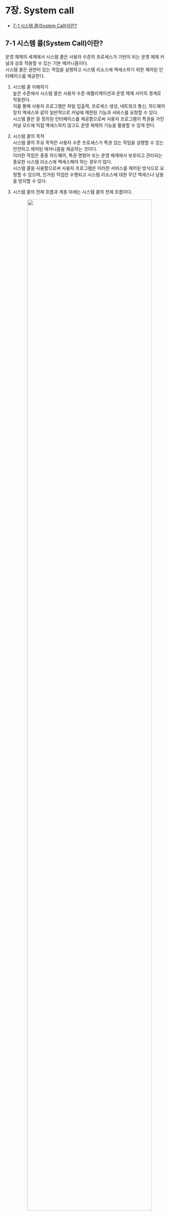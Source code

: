 # 7장. System call

  * [7-1 시스템 콜(System Call)이란?](#7-1-시스템-호출system-call이란)

## 7-1 시스템 콜(System Call)이란?
  운영 체제의 세계에서 시스템 콜은 사용자 수준의 프로세스가 기반이 되는 운영 체제 커널과 상호 작용할 수 있는 기본 메커니즘이다.  
  시스템 콜은 권한이 있는 작업을 실행하고 시스템 리소스에 액세스하기 위한 제어된 인터페이스를 제공한다.

  1. 시스템 콜 이해하기  
      높은 수준에서 시스템 콜은 사용자 수준 애플리케이션과 운영 체제 사이의 경계로 작동한다.  
      이를 통해 사용자 프로그램은 파일 입출력, 프로세스 생성, 네트워크 통신, 하드웨어 장치 액세스와 같이 일반적으로 커널에 제한된 기능과 서비스를 요청할 수 있다.  
      시스템 콜은 잘 정의된 인터페이스를 제공함으로써 사용자 프로그램이 특권을 가진 커널 모드에 직접 액세스하지 않고도 운영 체제의 기능을 활용할 수 있게 한다.

  2. 시스템 콜의 목적  
      시스템 콜의 주요 목적은 사용자 수준 프로세스가 특권 있는 작업을 실행할 수 있는 안전하고 제어된 메커니즘을 제공하는 것이다.  
      이러한 작업은 종종 하드웨어, 특권 명령어 또는 운영 체제에서 보호되고 관리되는 중요한 시스템 리소스에 액세스해야 하는 경우가 많다.  
      시스템 콜을 사용함으로써 사용자 프로그램은 이러한 서비스를 제어된 방식으로 요청할 수 있으며, 인가된 작업만 수행되고 시스템 리소스에 대한 무단 액세스나 남용을 방지할 수 있다.

  3. 시스템 콜의 전체 흐름과 계층
      아래는 시스템 콜의 전체 흐름이다.  
      <center><img src="../images/7.System_Call/System_call_flow.png" width="90%" height="90%"></center>

      시스템 콜의 세부 실행 단계는 다음과 같다.  

      1. Linux 저수준 표준 함수 호출  
          - 사용자 프로그램이 직접 Linux 저수준 표준 함수를 호출한다.
          - 함수 호출은 링커/로더에 의해 해결되고 해당 라이브러리 함수에 링크된다.
          - 함수는 호출하는 프로세스의 사용자 공간에서 실행된다.
          - 함수는 사용자 프로그램을 대신하여 일부 작업을 수행하거나 추가적인 시스템 콜을 수행할 수 있다.

      2. User 공간에서 시스템 콜 실행  
          - 사용자 프로그램은 래퍼 함수나 시스템 콜 라이브러리와 같은 고수준 인터페이스를 사용하여 시스템 콜을 수행한다.
          - 고수준 인터페이스는 시스템 콜을 특정 함수 호출로 변환힌다.
          - 함수 호출은 호출하는 프로세스의 사용자 공간에서 실행된다.
          - 함수는 커널 공간으로 전환하기 전에 일부 초기 유효성 검사나 준비 작업을 수행할 수 있다.

      3. 커널 공간에서 시스템 콜 실행  
          - 사용자 공간에서의 함수 호출은 모드 전환을 트리거하여 사용자 모드에서 커널 모드로 전환한다.
          - CPU는 운영 체제의 커널에게 제어를 전달힌다.
          - 커널은 제공된 식별자나 번호를 기반으로 요청된 시스템 콜을 식별한다.
          - 커널은 시스템 콜과 관련된 매개변수와 권한을 유효성 검사한다.
          - 커널은 요청된 작업을 수행하기 위해 해당하는 시스템 콜 핸들러를 실행한다.
          - 시스템 콜의 실행은 커널 공간에서 발생한다.

      4. 시스템 콜 핸들러 실행  
          - 시스템 콜 핸들러는 특정 시스템 콜을 실행하는 커널 수준 루틴이다.
          - 핸들러는 사용자 프로그램으로부터 매개변수를 받아 필요한 작업을 수행한다.
          - 핸들러는 하드웨어에 액세스하거나 시스템 상태를 수정하거나 다른 커널 하위 시스템과 상호 작용할 수 있다.
          - 핸들러는 오류 처리를 수행하고 결과나 상태를 호출 컨텍스트에 반환한다.
          - 시스템 콜 핸들러가 완료되면 제어가 커널로 반환되고, 특정 컨텍스트에 따라 추가 처리가 진행될 수 있다.

  4. 시스템 콜의 특징  
      시스템 콜은 사용자 프로그램이 기반이 되는 운영 체제와 상호 작용할 수 있도록 중요한 역할을 한다.  
      시스템 콜은 사용자 프로세스가 커널로부터 서비스와 리소스를 요청할 수 있도록 제어된 인터페이스를 제공한다.

      1. 사용자 프로그램과 커널 사이의 인터페이스  
          시스템 콜은 사용자 프로그램과 운영 체제 커널 간의 인터페이스 역할을 한다.  
          사용자 프로그램은 운영 체제에서 제공하는 특정 기능이나 서비스를 요청하기 위해 호출할 수 있는 일련의 정의된 함수 또는 서비스를 제공한다.

      2. 제어된 진입점  
          시스템 콜은 커널로의 제어된 진입점을 제공한다.  
          사용자 프로그램이 사용자 모드에서 커널 모드로 전환하여 권한이 필요한 작업을 수행하거나 특정 리소스에 액세스할 수 있도록 한다.  
          시스템 콜을 통해 인가된 작업만 실행되며 시스템의 보안과 무결성을 유지하는 데 도움이 된다.

      3. 하드웨어와 리소스의 추상화  
          시스템 콜은 하드웨어와 저수준 작업의 복잡성을 추상화한다.  
          사용자 프로그램이 하드웨어별 세부 사항을 직접 다루지 않아도 되도록 고수준 인터페이스를 제공한다.  
          대신 사용자 프로그램은 시스템 콜을 사용하여 하드웨어 장치, 파일 시스템, 네트워크 프로토콜, 프로세스 관리 및 기타 운영 체제 서비스와 일관되고 통일된 방식으로 상호 작용할 수 있다.

      4. 시스템 전반적인 서비스  
          시스템 콜은 사용자 프로그램이 시스템 전반적인 서비스와 리소스를 요청할 수 있도록 한다.  
          시스템 콜은 일반적으로 커널 수준에서만 사용 가능한 기능에 액세스할 수 있도록 한다.  
          예를 들어, 프로세스 관리, 파일 작업, 프로세스간 통신, 메모리 관리, 시간 관리, 장치 입출력 등의 기능에 액세스할 수 있다.  
          시스템 콜을 호출함으로써 사용자 프로그램은 운영 체제가 제공하는 다양한 기능을 활용할 수 있다.

      5. 동기화와 보호  
          시스템 콜은 공유 리소스의 적절한 동기화와 보호를 보장한다.  
          시스템 콜은 종종 상호 배제 메커니즘인 락 또는 세마포어와 같은 동기화 메커니즘을 포함하며, 이를 통해 데이터 경쟁을 방지하고 데이터 무결성을 유지한다.  
          또한 시스템 콜은 접근 제어 정책을 강제하며, 사용 권한과 사용자 권한을 확인하여 무단 액세스나 시스템 리소스의 남용을 방지한다.

      6. 오류 처리와 반환 값  
          시스템 콜은 오류 처리와 관련된 메커니즘을 제공하고 사용자 프로그램에 관련 정보를 반환한다.  
          시스템 콜 실행 후에는 작업의 결과를 나타내는 상태 코드나 오류 값이 반환될 수 있다.  
          사용자 프로그램은 이러한 반환 값들을 확인하여 오류를 처리하고 적절하게 대응하며 필요한 수정 작업을 수행할 수 있다.

      7. 성능 고려 사항  
          시스템 콜은 사용자 모드와 커널 모드 간 전환에 따른 오버헤드로 인해 성능에 영향을 줄 수 있다.  
          컨텍스트 스위치와 관련된 오버헤드는 시스템 콜이 자주 호출되거나 시간에 민감한 시나리오에서 전체 시스템 성능에 영향을 미칠 수 있다.  
          따라서 효율적인 시스템 콜 구현과 최적화는 오버헤드를 최소화하고 전체 시스템 성능을 향상시키기 위해 중요한다.

  5. ARM 프로세스 관점에서의 시스템 콜 처리  
      현대의 컴퓨팅 시스템에서 시스템 콜은 사용자 프로세스가 기반이 되는 운영 체제와 상호 작용할 수 있도록하는 중요한 역할을 한다.  
      ARM 기반 아키텍처에서 실행 중인 프로세스가 권한이 필요한 작업을 수행하거나 시스템 서비스에 액세스해야 할 때 시스템 콜을 사용한다.  
      
      1. ARM 프로세서 모드  
          ARM 프로세서는 각각의 권한 수준과 시스템 리소스에 대한 액세스 권한을 가지는 다양한 운영 모드를 지원한다.  
          시스템 콜 처리와 관련된 주요한 모드는 다음과 같다.

          - 사용자 모드  
              사용자 프로세스가 실행되는 모드이다.  
              제한된 권한을 가지며 특정한 권한을 가진 리소스에 직접적으로 액세스할 수 없다.

          - 슈퍼바이저 모드 (SVC)  
              프로세스가 시스템 콜을 요청할 때 진입하는 모드이다.  
              더 높은 권한을 가지며 시스템 리소스와 서비스에 액세스할 수 있다.
          
          - 시스템 모드  
              주로 운영 체제 커널이 커널 레벨 코드를 실행하는 데 사용되는 권한 모드이다.

      2. 시스템 콜 호출  
          사용자 모드에서 실행 중인 프로세스가 권한이 필요한 작업을 수행하거나 시스템 서비스에 액세스하려는 경우, 다음 단계를 따라 시스템 콜을 시작한다.

          1. 프로세스는 시스템 콜을 위해 필요한 인수를 준비한다.  
          이는 입력 매개변수와 함수 코드와 같은 것들이다.

          2. 프로세스는 소프트웨어 인터럽트를 트리거하여 사용자 모드에서 슈퍼바이저 모드로 전환한다.  
          이를 위해 일반적으로 `svc` 명령을 사용한다.  
          이 명령은 예외를 발생시켜 컨텍스트 스위치를 트리거하며, 슈퍼바이저 모드로의 전환을 일으킨다.

          3. 소프트웨어 인터럽트를 수신한 ARM 프로세서는 프로세스의 현재 컨텍스트(레지스터 및 프로그램 카운터 등)를 저장하고 SVC 모드로 전환한다.

          4. 프로세서는 시스템 콜 처리를 위한 사전에 정의된 벡터 테이블 항목으로 점프한다.  
          이 항목은 일반적으로 운영 체제가 초기화 과정에서 설정한다.

          5. SVC 모드에서 실행되는 운영 체제 커널은 프로세스가 제공한 함수 코드를 검사하여 요청된 특정 시스템 콜을 결정한다.

          6. 커널은 시스템 콜을 해당하는 핸들러 루틴에 전달하여 프로세스를 대신하여 요청된 작업을 수행한다.

          7. 핸들러 루틴은 필요한 작업을 수행하며, 특권 리소스에 액세스하거나 데이터 구조를 조작하거나 다른 커널 레벨 작업을 실행할 수 있다.

          8. 시스템 콜이 완료되면 커널은 결과를 프로세스에 반환한다.  
          일반적으로 이 값을 미리 정의된 레지스터나 메모리 위치에 저장한다.

          9. 프로세서는 저장된 프로세스 컨텍스트를 복원하고 사용자 모드로 전환하여 프로세스의 실행을 이전한 지점부터 계속한다.

      3. 시스템 콜 인터페이스  
          시스템 콜 처리를 위해 ARM 프로세서는 사용자 공간과 커널 사이에 잘 정의된 인터페이스를 제공한다.  
          이 인터페이스에는 다음이 포함된다.

          - 시스템 콜 번호  
              각 시스템 콜은 고유한 번호가 할당되며, 사용자 프로세스에 의해 인수로 전달된다.  
              운영 체제는 이 번호를 사용하여 요청된 시스템 콜을 식별한다.
          - 인수  
              사용자 프로세스는 시스템 콜 호출의 일부로서 추가적인 인수를 커널에 전달한다.  
              이러한 인수는 커널이 요청된 작업을 수행하는 데 필요한 정보를 제공한다. 
          - 반환 값  
              시스템 콜을 실행한 후 커널은 결과 값을 사용자 프로세스에 반환한다.  
              이 값은 일반적으로 작업의 성공 또는 실패를 나타내거나 필요에 따라 추가 정보를 제공한다.

      4. 예외 처리와 컨텍스트 스위칭  
          시스템 콜은 예외의 생성과 다른 프로세서 모드 간의 컨텍스트 스위칭을 수반한다.  
          프로세스가 소프트웨어 인터럽트를 트리거하여 시스템 콜을 시작하면 예외가 발생하며, 프로세서는 SVC 모드로 전환하여 운영 체제 커널로 제어를 전달한다.  
          그런 다음 커널은 예외를 처리하고 시스템 콜을 실행한 후 완료 시 사용자 프로세스에 제어를 반환한다.

          이 프로세스 중에는 프로세스의 상태를 저장하고 복원하기 위해 컨텍스트 스위칭이 수행된다.  
          프로세스의 레지스터 및 프로그램 카운터는 SVC 모드로의 전환시 저장되며, 사용자 모드로 복귀할 때 복원되어 프로세스가 이전 상태에서 실행을 계속할 수 있도록 한다.

  6. 시스템 콜 테이블이란?  
      운영 체제에서 시스템 콜은 사용자 프로세스가 커널로부터 서비스를 요청하는 수단을 제공한다.  
      이러한 시스템 콜은 프로세스가 특정 작업을 요청할 때 호출되는 함수로 구현된다.  
      시스템 콜 테이블은 운영 체제 내에서 시스템 콜의 조직과 관리에 중요한 구성 요소이다.  
      
      1. 시스템 콜 테이블의 역할  
          시스템 콜 테이블은 운영 체제가 시스템 콜을 관리하고 디스패치하는 데 사용하는 데이터 구조이다.  
          이는 시스템 콜 번호를 해당하는 핸들러 함수와 매핑하는 룩업 테이블로 동작한다.  
          각 시스템 콜은 고유한 번호가 할당되며, 이 번호는 시스템 콜 테이블의 인덱스로 사용되어 적절한 핸들러 함수를 찾는다.

      2. 시스템 콜 테이블의 구조  
          시스템 콜 테이블은 일반적으로 배열 또는 유사한 데이터 구조로 구현된다.  
          테이블의 크기는 운영 체제에서 지원하는 시스템 콜의 수에 의해 결정된다.  
          테이블의 각 항목은 시스템 콜을 나타내며, 해당하는 핸들러 함수에 대한 정보를 포함한다.

      3. 시스템 콜 테이블의 채워넣기  
          운영 체제 초기화 과정에서 시스템 콜 테이블은 필요한 정보로 채워진다.  
          이 과정은 각 지원되는 시스템 콜에 고유한 시스템 콜 번호를 할당하고 해당하는 핸들러 함수와 연결하는 작업을 포함한다.  
          운영 체제는 일반적으로 시스템 콜 및 핸들러를 등록하는 메커니즘을 제공하여 시스템 콜 테이블을 동적으로 수정하고 확장할 수 있다.

      4. 시스템 콜 디스패치  
          사용자 프로세스가 시스템 콜을 호출할 때 시스템 콜 번호를 인자로 제공한다.  
          운영 체제는 이 번호를 사용하여 시스템 콜 테이블에 인덱싱하고 적절한 핸들러 함수를 검색한다.  
          시스템 콜 디스패치 메커니즘은 시스템 콜 테이블에서 핸들러 함수를 검색하고 요청한 프로세스를 대신하여 해당 함수를 실행한다.

      5. 이점과 중요성  
          시스템 콜 테이블은 여러 가지 이점을 제공하며 운영 체제의 동작에 중요한 역할을 한다.

          1. 효율적인 시스템 콜 디스패치  
              시스템 콜 테이블을 사용함으로써 운영 체제는 특정 시스템 콜에 대한 적절한 핸들러 함수를 빠르게 찾을 수 있다.  
              이는 시스템 콜 실행의 효율성을 향상시키고 함수 포인터 검색과 관련된 오버헤드를 줄인다.

          2. 모듈화와 확장성  
              시스템 콜 테이블을 사용하면 핵심 운영 체제 코드를 수정하지 않고도 시스템 콜을 쉽게 추가하거나 제거할 수 있다.  
              새로운 시스템 콜은 동적으로 등록되고 해당하는 핸들러 함수와 연결되어 시스템을 더 모듈화하고 확장 가능하게 만든다.

          3. 보안과 접근 제어  
              시스템 콜 테이블은 보안 정책과 접근 제어 메커니즘을 강제하는 중앙 집중지로 작용한다.  
              운영 체제는 시스템 콜 번호를 확인하고 해당하는 핸들러 함수를 디스패치하기 전에 권한을 검사하여 특정 시스템 콜을 호출할 수 있는 권한이 있는 프로세스만이 호출할 수 있도록 보장한다.

          4. 유지 보수성  
              시스템 콜 테이블은 운영 체제 내에서 시스템 콜을 관리하고 유지하는 작업을 단순화한다.  
              시스템 콜 기능을 구조화하고 문서화하는 구조적인 접근 방식을 제공하여 개발자와 시스템 관리자가 시스템 콜 동작을 이해하고 수정하는 데 용이하게 한다.
